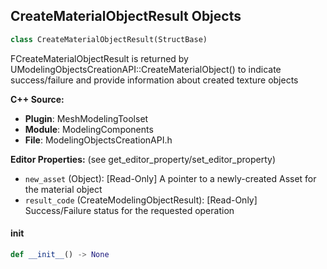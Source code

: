 ## CreateMaterialObjectResult Objects

```python
class CreateMaterialObjectResult(StructBase)
```

FCreateMaterialObjectResult is returned by UModelingObjectsCreationAPI::CreateMaterialObject()
to indicate success/failure and provide information about created texture objects

**C++ Source:**

- **Plugin**: MeshModelingToolset
- **Module**: ModelingComponents
- **File**: ModelingObjectsCreationAPI.h

**Editor Properties:** (see get_editor_property/set_editor_property)

- ``new_asset`` (Object):  [Read-Only] A pointer to a newly-created Asset for the material object
- ``result_code`` (CreateModelingObjectResult):  [Read-Only] Success/Failure status for the requested operation

<a id="unreal.CreateMaterialObjectResult.__init__"></a>

#### __init__

```python
def __init__() -> None
```

<a id="unreal.CreateActorParams"></a>
